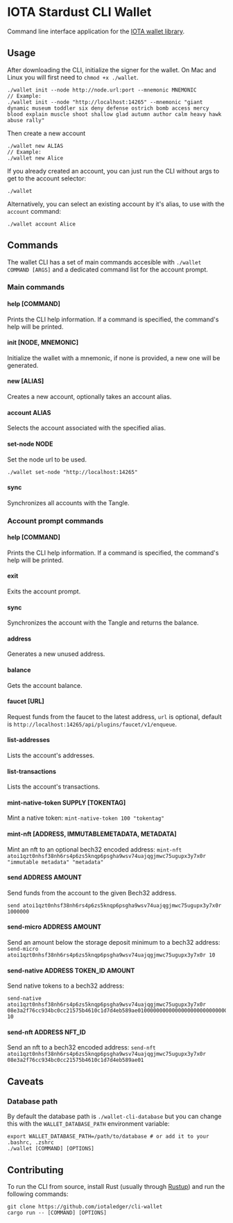 # IOTA Stardust CLI Wallet

Command line interface application for the [IOTA wallet library](https://github.com/iotaledger/wallet.rs).

## Usage

After downloading the CLI, initialize the signer for the wallet. On Mac and Linux you will first need to `chmod +x ./wallet`.

```
./wallet init --node http://node.url:port --mnemonic MNEMONIC
// Example:
./wallet init --node "http://localhost:14265" --mnemonic "giant dynamic museum toddler six deny defense ostrich bomb access mercy 
blood explain muscle shoot shallow glad autumn author calm heavy hawk abuse rally"
```

Then create a new account

```
./wallet new ALIAS
// Example:
./wallet new Alice
```

If you already created an account, you can just run the CLI without args to get to the account selector:

```
./wallet
```

Alternatively, you can select an existing account by it's alias, to use with the `account` command:

```
./wallet account Alice
```

## Commands

The wallet CLI has a set of main commands accesible with `./wallet COMMAND [ARGS]` and a dedicated command list for the account prompt.

### Main commands

#### help [COMMAND]

Prints the CLI help information. If a command is specified, the command's help will be printed.

#### init [NODE, MNEMONIC]

Initialize the wallet with a mnemonic, if none is provided, a new one will be generated.

#### new [ALIAS]

Creates a new account, optionally takes an account alias.

#### account ALIAS

Selects the account associated with the specified alias.

#### set-node NODE

Set the node url to be used. 
```
./wallet set-node "http://localhost:14265"
```

#### sync

Synchronizes all accounts with the Tangle.


### Account prompt commands

#### help [COMMAND]

Prints the CLI help information. If a command is specified, the command's help will be printed.

#### exit

Exits the account prompt.

#### sync

Synchronizes the account with the Tangle and returns the balance.

#### address

Generates a new unused address.

#### balance

Gets the account balance.

#### faucet [URL]

Request funds from the faucet to the latest address, `url` is optional, default is `http://localhost:14265/api/plugins/faucet/v1/enqueue`.

#### list-addresses

Lists the account's addresses.

#### list-transactions

Lists the account's transactions.

#### mint-native-token SUPPLY [TOKENTAG]

Mint a native token: `mint-native-token 100 "tokentag"`

#### mint-nft [ADDRESS, IMMUTABLEMETADATA, METADATA] 

Mint an nft to an optional bech32 encoded address: `mint-nft atoi1qzt0nhsf38nh6rs4p6zs5knqp6psgha9wsv74uajqgjmwc75ugupx3y7x0r "immutable metadata" "metadata"`

#### send ADDRESS AMOUNT

Send funds from the account to the given Bech32 address.

```
send atoi1qzt0nhsf38nh6rs4p6zs5knqp6psgha9wsv74uajqgjmwc75ugupx3y7x0r 1000000
```

#### send-micro ADDRESS AMOUNT

Send an amount below the storage deposit minimum to a bech32 address: `send-micro atoi1qzt0nhsf38nh6rs4p6zs5knqp6psgha9wsv74uajqgjmwc75ugupx3y7x0r 10`

#### send-native ADDRESS TOKEN_ID AMOUNT

Send native tokens to a bech32 address:

```
send-native atoi1qzt0nhsf38nh6rs4p6zs5knqp6psgha9wsv74uajqgjmwc75ugupx3y7x0r 08e3a2f76cc934bc0cc21575b4610c1d7d4eb589ae0100000000000000000000000000000000 10
```

#### send-nft ADDRESS NFT_ID

Send an nft to a bech32 encoded address: `send-nft atoi1qzt0nhsf38nh6rs4p6zs5knqp6psgha9wsv74uajqgjmwc75ugupx3y7x0r 08e3a2f76cc934bc0cc21575b4610c1d7d4eb589ae01`

## Caveats

### Database path

By default the database path is `./wallet-cli-database` but you can change this with the `WALLET_DATABASE_PATH` environment variable:

```
export WALLET_DATABASE_PATH=/path/to/database # or add it to your .bashrc, .zshrc
./wallet [COMMAND] [OPTIONS]
```

## Contributing

To run the CLI from source, install Rust (usually through [Rustup](https://rustup.rs/)) and run the following commands:

```
git clone https://github.com/iotaledger/cli-wallet
cargo run -- [COMMAND] [OPTIONS]
```
